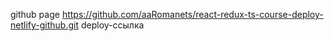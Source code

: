github page https://github.com/aaRomanets/react-redux-ts-course-deploy-netlify-github.git
deploy-ссылка